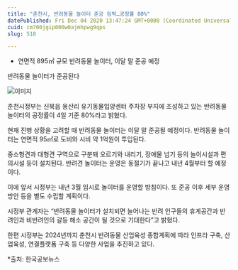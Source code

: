 ```yaml
---
title: "춘천시, 반려동물 놀이터 준공 임박…공정률 80%"
datePublished: Fri Dec 04 2020 13:47:24 GMT+0000 (Coordinated Universal Time)
cuid: cm700jgip000w0ajmhpwg9qps
slug: 518

---
```



- 연면적 895㎡ 규모 반려동물 놀이터, 이달 말 준공 예정

반려동물 놀이터가 준공된다

![이미지](https://cdn.hashnode.com/res/hashnode/image/upload/v1739249992973/2fece11b-11b6-48b2-b645-98904b7e72c9.jpeg)

춘천시정부는 신북읍 용산리 유기동물입양센터 주차장 부지에 조성하고 있는 반려동물 놀이터의 공정률이 4일 기준 80%라고 밝혔다.

현재 진행 상황을 고려할 때 반려동물 놀이터는 이달 말 준공될 예정이다. 반려동물 놀이터는 연면적 95㎡로 도비와 시비 약 1억원이 투입된다.

중소형견과 대형견 구역으로 구분돼 오르기와 내리기, 장애물 넘기 등의 놀이시설과 편의시설 등이 설치된다. 반려견 놀이터는 운영은 동절기가 끝나고 내년 4월부터 할 예정이다.

이에 앞서 시정부는 내년 3월 임시로 놀이터를 운영할 방침이다. 또 준공 이후 세부 운영 방안 등을 별도 수립할 계획이다.

시정부 관계자는 “반려동물 놀이터가 설치되면 늘어나는 반려 인구들의 휴게공간과 반려인과 비반려인의 갈등 해소 공간이 될 것으로 기대한다”고 밝혔다.

한편 시정부는 2024년까지 춘천시 반려동물 산업육성 종합계획에 따라 인프라 구축, 산업육성, 연결플랫폼 구축 등 다양한 사업을 추진하고 있다.

*출처: 한국공보뉴스